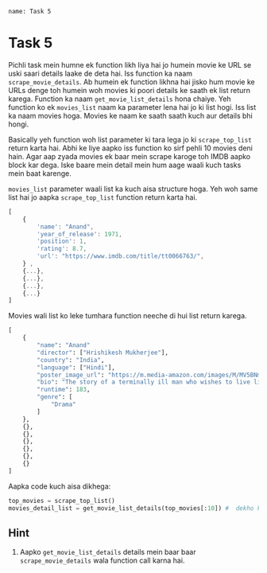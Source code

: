 ```ngMeta
name: Task 5

```

# Task 5

Pichli task mein humne ek function likh liya hai jo humein movie ke URL se uski saari details laake de deta hai. Iss function ka naam `scrape_movie_details`. Ab humein ek function likhna hai jisko hum movie ke URLs denge toh humein woh movies ki poori details ke saath ek list return karega. Function ka naam `get_movie_list_details` hona chaiye. Yeh function ko ek `movies_list` naam ka parameter lena hai jo ki list hogi. Iss list ka naam movies hoga. Movies ke naam ke saath saath kuch aur details bhi hongi.  

Basically yeh function woh list parameter ki tara lega jo ki `scrape_top_list` return karta hai. Abhi ke liye aapko iss function ko sirf pehli 10 movies deni hain. Agar aap zyada movies ek baar mein scrape karoge toh IMDB aapko block kar dega. Iske baare mein detail mein hum aage waali kuch tasks mein baat karenge.

`movies_list` parameter waali list ka kuch aisa structure hoga. Yeh woh same list hai jo aapka `scrape_top_list` function return karta hai.
```js
[
	{	
		'name': "Anand", 
		'year_of_release': 1971, 
		'position': 1, 
		'rating': 8.7, 
		'url': "https://www.imdb.com/title/tt0066763/", 
	} , 
	{...}, 
	{...}, 
	{...}, 
	{...}
]
```

Movies wali list ko leke tumhara function neeche di hui list return karega.

```python
[
	{
		"name": "Anand"
		"director": ["Hrishikesh Mukherjee"],
		"country": "India",
		"language": ["Hindi"],
		"poster_image_url": "https://m.media-amazon.com/images/M/MV5BNmZkMTMzNmEtMWU5NC00MjEzLWE5MzktYzRlMmQyMzk0YmM1XkEyXkFqcGdeQXVyNTA4NzY1MzY@._V1_UX182_CR0,0,182,268_AL__QL50.jpg",
		"bio": "The story of a terminally ill man who wishes to live life to the3 full before the inevitable occurs, as told by his best friend.",
		"runtime": 183,
		"genre": [
			"Drama"
		]
	},
	{},
	{},
	{},
	{},
	{},
	{}
]
```

Aapka code kuch aisa dikhega:

```python
top_movies = scrape_top_list()
movies_detail_list = get_movie_list_details(top_movies[:10]) #  dekho kaise humne slicing ka use karke humne sirf pehli 10 movies input di. Yeh karna yaad rakhna :)
```

## Hint

1. Aapko `get_movie_list_details` details mein baar baar `scrape_movie_details` wala function call karna hai.
